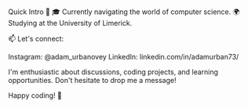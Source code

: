 Quick Intro 🚀
🎓 Currently navigating the world of computer science.
🌍 Studying at the University of Limerick.

📫 Let's connect:

Instagram: @adam_urbanovey
LinkedIn: linkedin.com/in/adamurban73/

I'm enthusiastic about discussions, coding projects, and learning opportunities. Don't hesitate to drop me a message!

Happy coding! 🌟

<!---
adamurban04/adamurban04 is a ✨ special ✨ repository because its `README.md` (this file) appears on your GitHub profile.
You can click the Preview link to take a look at your changes.
--->
